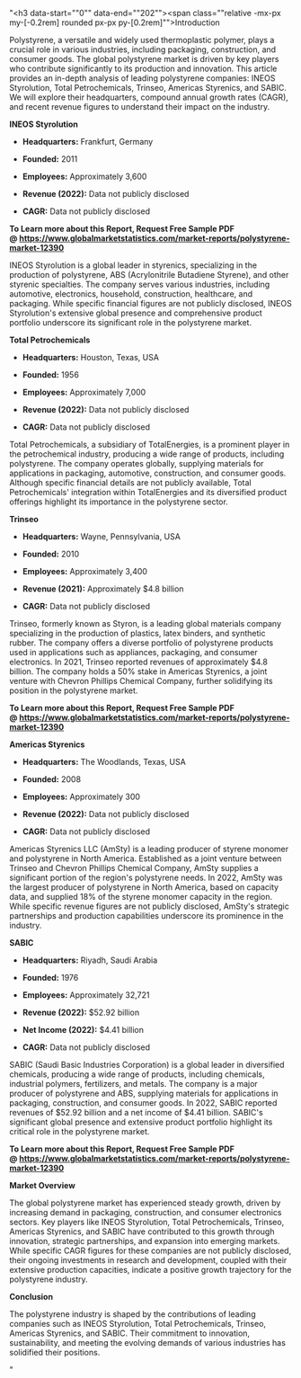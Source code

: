 "<h3 data-start=""0"" data-end=""202""><span class=""relative -mx-px my-[-0.2rem] rounded px-px py-[0.2rem]"">Introduction</span></h3>
<p class="""" data-start=""0"" data-end=""202""><span class=""relative -mx-px my-[-0.2rem] rounded px-px py-[0.2rem]"">Polystyrene, a versatile and widely used thermoplastic polymer, plays a crucial role in various industries, including packaging, construction, and consumer goods.</span> <span class=""relative -mx-px my-[-0.2rem] rounded px-px py-[0.2rem]"">The global polystyrene market is driven by key players who contribute significantly to its production and innovation.</span> <span class=""relative -mx-px my-[-0.2rem] rounded px-px py-[0.2rem]"">This article provides an in-depth analysis of leading polystyrene companies: INEOS Styrolution, Total Petrochemicals, Trinseo, Americas Styrenics, and SABIC.</span> <span class=""relative -mx-px my-[-0.2rem] rounded px-px py-[0.2rem]"">We will explore their headquarters, compound annual growth rates (CAGR), and recent revenue figures to understand their impact on the industry.</span></p>
<p class="""" data-start=""204"" data-end=""225""><strong data-start=""204"" data-end=""225"">INEOS Styrolution</strong></p>
<ul data-start=""227"" data-end=""732"">
<li class="""" data-start=""227"" data-end=""328"">
<p class="""" data-start=""229"" data-end=""328""><strong data-start=""229"" data-end=""246"">Headquarters:</strong> <span class=""relative -mx-px my-[-0.2rem] rounded px-px py-[0.2rem]"">Frankfurt, Germany</span></p>
</li>
<li class="""" data-start=""329"" data-end=""425"">
<p class="""" data-start=""331"" data-end=""425""><strong data-start=""331"" data-end=""343"">Founded:</strong> <span class=""relative -mx-px my-[-0.2rem] rounded px-px py-[0.2rem]"">2011</span></p>
</li>
<li class="""" data-start=""426"" data-end=""526"">
<p class="""" data-start=""428"" data-end=""526""><strong data-start=""428"" data-end=""442"">Employees:</strong> <span class=""relative -mx-px my-[-0.2rem] rounded px-px py-[0.2rem]"">Approximately 3,600</span></p>
</li>
<li class="""" data-start=""527"" data-end=""634"">
<p class="""" data-start=""529"" data-end=""634""><strong data-start=""529"" data-end=""548"">Revenue (2022):</strong> <span class=""relative -mx-px my-[-0.2rem] rounded px-px py-[0.2rem]"">Data not publicly disclosed</span></p>
</li>
<li class="""" data-start=""635"" data-end=""732"">
<p class="""" data-start=""637"" data-end=""732""><strong data-start=""637"" data-end=""646"">CAGR:</strong> <span class=""relative -mx-px my-[-0.2rem] rounded px-px py-[0.2rem]"">Data not publicly disclosed</span></p>
</li>
</ul>
<p><span class=""relative -mx-px my-[-0.2rem] rounded px-px py-[0.2rem]""><strong>To Learn more about this Report, Request Free Sample PDF @&nbsp;<a href=""https://www.globalmarketstatistics.com/market-reports/polystyrene-market-12390"">https://www.globalmarketstatistics.com/market-reports/polystyrene-market-12390</a></strong></span></p>
<p class="""" data-start=""734"" data-end=""899""><span class=""relative -mx-px my-[-0.2rem] rounded px-px py-[0.2rem]"">INEOS Styrolution is a global leader in styrenics, specializing in the production of polystyrene, ABS (Acrylonitrile Butadiene Styrene), and other styrenic specialties.</span> <span class=""relative -mx-px my-[-0.2rem] rounded px-px py-[0.2rem]"">The company serves various industries, including automotive, electronics, household, construction, healthcare, and packaging.</span> <span class=""relative -mx-px my-[-0.2rem] rounded px-px py-[0.2rem]"">While specific financial figures are not publicly disclosed, INEOS Styrolution's extensive global presence and comprehensive product portfolio underscore its significant role in the polystyrene market.</span></p>
<p class="""" data-start=""901"" data-end=""925""><strong data-start=""901"" data-end=""925"">Total Petrochemicals</strong></p>
<ul data-start=""927"" data-end=""1442"">
<li class="""" data-start=""927"" data-end=""1032"">
<p class="""" data-start=""929"" data-end=""1032""><strong data-start=""929"" data-end=""946"">Headquarters:</strong> <span class=""relative -mx-px my-[-0.2rem] rounded px-px py-[0.2rem]"">Houston, Texas, USA</span></p>
</li>
<li class="""" data-start=""1033"" data-end=""1133"">
<p class="""" data-start=""1035"" data-end=""1133""><strong data-start=""1035"" data-end=""1047"">Founded:</strong> <span class=""relative -mx-px my-[-0.2rem] rounded px-px py-[0.2rem]"">1956</span></p>
</li>
<li class="""" data-start=""1134"" data-end=""1236"">
<p class="""" data-start=""1136"" data-end=""1236""><strong data-start=""1136"" data-end=""1150"">Employees:</strong> <span class=""relative -mx-px my-[-0.2rem] rounded px-px py-[0.2rem]"">Approximately 7,000</span></p>
</li>
<li class="""" data-start=""1237"" data-end=""1344"">
<p class="""" data-start=""1239"" data-end=""1344""><strong data-start=""1239"" data-end=""1258"">Revenue (2022):</strong> <span class=""relative -mx-px my-[-0.2rem] rounded px-px py-[0.2rem]"">Data not publicly disclosed</span></p>
</li>
<li class="""" data-start=""1345"" data-end=""1442"">
<p class="""" data-start=""1347"" data-end=""1442""><strong data-start=""1347"" data-end=""1356"">CAGR:</strong> <span class=""relative -mx-px my-[-0.2rem] rounded px-px py-[0.2rem]"">Data not publicly disclosed</span></p>
</li>
</ul>
<p class="""" data-start=""1444"" data-end=""1609""><span class=""relative -mx-px my-[-0.2rem] rounded px-px py-[0.2rem]"">Total Petrochemicals, a subsidiary of TotalEnergies, is a prominent player in the petrochemical industry, producing a wide range of products, including polystyrene.</span> <span class=""relative -mx-px my-[-0.2rem] rounded px-px py-[0.2rem]"">The company operates globally, supplying materials for applications in packaging, automotive, construction, and consumer goods.</span> <span class=""relative -mx-px my-[-0.2rem] rounded px-px py-[0.2rem]"">Although specific financial details are not publicly available, Total Petrochemicals' integration within TotalEnergies and its diversified product offerings highlight its importance in the polystyrene sector.</span></p>
<p class="""" data-start=""1611"" data-end=""1622""><strong data-start=""1611"" data-end=""1622"">Trinseo</strong></p>
<ul data-start=""1624"" data-end=""2139"">
<li class="""" data-start=""1624"" data-end=""1729"">
<p class="""" data-start=""1626"" data-end=""1729""><strong data-start=""1626"" data-end=""1643"">Headquarters:</strong> <span class=""relative -mx-px my-[-0.2rem] rounded px-px py-[0.2rem]"">Wayne, Pennsylvania, USA</span></p>
</li>
<li class="""" data-start=""1730"" data-end=""1830"">
<p class="""" data-start=""1732"" data-end=""1830""><strong data-start=""1732"" data-end=""1744"">Founded:</strong> <span class=""relative -mx-px my-[-0.2rem] rounded px-px py-[0.2rem]"">2010</span></p>
</li>
<li class="""" data-start=""1831"" data-end=""1933"">
<p class="""" data-start=""1833"" data-end=""1933""><strong data-start=""1833"" data-end=""1847"">Employees:</strong> <span class=""relative -mx-px my-[-0.2rem] rounded px-px py-[0.2rem]"">Approximately 3,400</span></p>
</li>
<li class="""" data-start=""1934"" data-end=""2041"">
<p class="""" data-start=""1936"" data-end=""2041""><strong data-start=""1936"" data-end=""1955"">Revenue (2021):</strong> <span class=""relative -mx-px my-[-0.2rem] rounded px-px py-[0.2rem]"">Approximately $4.8 billion</span></p>
</li>
<li class="""" data-start=""2042"" data-end=""2139"">
<p class="""" data-start=""2044"" data-end=""2139""><strong data-start=""2044"" data-end=""2053"">CAGR:</strong> <span class=""relative -mx-px my-[-0.2rem] rounded px-px py-[0.2rem]"">Data not publicly disclosed</span></p>
</li>
</ul>
<p class="""" data-start=""2141"" data-end=""2346""><span class=""relative -mx-px my-[-0.2rem] rounded px-px py-[0.2rem]"">Trinseo, formerly known as Styron, is a leading global materials company specializing in the production of plastics, latex binders, and synthetic rubber.</span> <span class=""relative -mx-px my-[-0.2rem] rounded px-px py-[0.2rem]"">The company offers a diverse portfolio of polystyrene products used in applications such as appliances, packaging, and consumer electronics.</span> <span class=""relative -mx-px my-[-0.2rem] rounded px-px py-[0.2rem]"">In 2021, Trinseo reported revenues of approximately $4.8 billion.</span> <span class=""relative -mx-px my-[-0.2rem] rounded px-px py-[0.2rem]"">The company holds a 50% stake in Americas Styrenics, a joint venture with Chevron Phillips Chemical Company, further solidifying its position in the polystyrene market.</span></p>
<p class="""" data-start=""2141"" data-end=""2346""><span class=""relative -mx-px my-[-0.2rem] rounded px-px py-[0.2rem]""><strong>To Learn more about this Report, Request Free Sample PDF @&nbsp;<a href=""https://www.globalmarketstatistics.com/market-reports/polystyrene-market-12390"">https://www.globalmarketstatistics.com/market-reports/polystyrene-market-12390</a></strong></span></p>
<p class="""" data-start=""2348"" data-end=""2370""><strong data-start=""2348"" data-end=""2370"">Americas Styrenics</strong></p>
<ul data-start=""2372"" data-end=""2887"">
<li class="""" data-start=""2372"" data-end=""2477"">
<p class="""" data-start=""2374"" data-end=""2477""><strong data-start=""2374"" data-end=""2391"">Headquarters:</strong> <span class=""relative -mx-px my-[-0.2rem] rounded px-px py-[0.2rem]"">The Woodlands, Texas, USA</span></p>
</li>
<li class="""" data-start=""2478"" data-end=""2578"">
<p class="""" data-start=""2480"" data-end=""2578""><strong data-start=""2480"" data-end=""2492"">Founded:</strong> <span class=""relative -mx-px my-[-0.2rem] rounded px-px py-[0.2rem]"">2008</span></p>
</li>
<li class="""" data-start=""2579"" data-end=""2681"">
<p class="""" data-start=""2581"" data-end=""2681""><strong data-start=""2581"" data-end=""2595"">Employees:</strong> <span class=""relative -mx-px my-[-0.2rem] rounded px-px py-[0.2rem]"">Approximately 300</span></p>
</li>
<li class="""" data-start=""2682"" data-end=""2789"">
<p class="""" data-start=""2684"" data-end=""2789""><strong data-start=""2684"" data-end=""2703"">Revenue (2022):</strong> <span class=""relative -mx-px my-[-0.2rem] rounded px-px py-[0.2rem]"">Data not publicly disclosed</span></p>
</li>
<li class="""" data-start=""2790"" data-end=""2887"">
<p class="""" data-start=""2792"" data-end=""2887""><strong data-start=""2792"" data-end=""2801"">CAGR:</strong> <span class=""relative -mx-px my-[-0.2rem] rounded px-px py-[0.2rem]"">Data not publicly disclosed</span></p>
</li>
</ul>
<p class="""" data-start=""2889"" data-end=""3094""><span class=""relative -mx-px my-[-0.2rem] rounded px-px py-[0.2rem]"">Americas Styrenics LLC (AmSty) is a leading producer of styrene monomer and polystyrene in North America.</span> <span class=""relative -mx-px my-[-0.2rem] rounded px-px py-[0.2rem]"">Established as a joint venture between Trinseo and Chevron Phillips Chemical Company, AmSty supplies a significant portion of the region's polystyrene needs.</span> <span class=""relative -mx-px my-[-0.2rem] rounded px-px py-[0.2rem]"">In 2022, AmSty was the largest producer of polystyrene in North America, based on capacity data, and supplied 18% of the styrene monomer capacity in the region.</span> <span class=""relative -mx-px my-[-0.2rem] rounded px-px py-[0.2rem]"">While specific revenue figures are not publicly disclosed, AmSty's strategic partnerships and production capabilities underscore its prominence in the industry.</span></p>
<p class="""" data-start=""3096"" data-end=""3105""><strong data-start=""3096"" data-end=""3105"">SABIC</strong></p>
<ul data-start=""3107"" data-end=""3733"">
<li class="""" data-start=""3107"" data-end=""3212"">
<p class="""" data-start=""3109"" data-end=""3212""><strong data-start=""3109"" data-end=""3126"">Headquarters:</strong> <span class=""relative -mx-px my-[-0.2rem] rounded px-px py-[0.2rem]"">Riyadh, Saudi Arabia</span></p>
</li>
<li class="""" data-start=""3213"" data-end=""3313"">
<p class="""" data-start=""3215"" data-end=""3313""><strong data-start=""3215"" data-end=""3227"">Founded:</strong> <span class=""relative -mx-px my-[-0.2rem] rounded px-px py-[0.2rem]"">1976</span></p>
</li>
<li class="""" data-start=""3314"" data-end=""3416"">
<p class="""" data-start=""3316"" data-end=""3416""><strong data-start=""3316"" data-end=""3330"">Employees:</strong> <span class=""relative -mx-px my-[-0.2rem] rounded px-px py-[0.2rem]"">Approximately 32,721</span></p>
</li>
<li class="""" data-start=""3417"" data-end=""3524"">
<p class="""" data-start=""3419"" data-end=""3524""><strong data-start=""3419"" data-end=""3438"">Revenue (2022):</strong> <span class=""relative -mx-px my-[-0.2rem] rounded px-px py-[0.2rem]"">$52.92 billion</span></p>
</li>
<li class="""" data-start=""3525"" data-end=""3635"">
<p class="""" data-start=""3527"" data-end=""3635""><strong data-start=""3527"" data-end=""3549"">Net Income (2022):</strong> <span class=""relative -mx-px my-[-0.2rem] rounded px-px py-[0.2rem]"">$4.41 billion</span></p>
</li>
<li class="""" data-start=""3636"" data-end=""3733"">
<p class="""" data-start=""3638"" data-end=""3733""><strong data-start=""3638"" data-end=""3647"">CAGR:</strong> <span class=""relative -mx-px my-[-0.2rem] rounded px-px py-[0.2rem]"">Data not publicly disclosed</span></p>
</li>
</ul>
<p class="""" data-start=""3735"" data-end=""3940""><span class=""relative -mx-px my-[-0.2rem] rounded px-px py-[0.2rem]"">SABIC (Saudi Basic Industries Corporation) is a global leader in diversified chemicals, producing a wide range of products, including chemicals, industrial polymers, fertilizers, and metals.</span> <span class=""relative -mx-px my-[-0.2rem] rounded px-px py-[0.2rem]"">The company is a major producer of polystyrene and ABS, supplying materials for applications in packaging, construction, and consumer goods.</span> <span class=""relative -mx-px my-[-0.2rem] rounded px-px py-[0.2rem]"">In 2022, SABIC reported revenues of $52.92 billion and a net income of $4.41 billion.</span> <span class=""relative -mx-px my-[-0.2rem] rounded px-px py-[0.2rem]"">SABIC's significant global presence and extensive product portfolio highlight its critical role in the polystyrene market.</span></p>
<p class="""" data-start=""3735"" data-end=""3940""><span class=""relative -mx-px my-[-0.2rem] rounded px-px py-[0.2rem]""><strong>To Learn more about this Report, Request Free Sample PDF @&nbsp;<a href=""https://www.globalmarketstatistics.com/market-reports/polystyrene-market-12390"">https://www.globalmarketstatistics.com/market-reports/polystyrene-market-12390</a></strong></span></p>
<p class="""" data-start=""3942"" data-end=""3961""><strong data-start=""3942"" data-end=""3961"">Market Overview</strong></p>
<p class="""" data-start=""3963"" data-end=""4128""><span class=""relative -mx-px my-[-0.2rem] rounded px-px py-[0.2rem]"">The global polystyrene market has experienced steady growth, driven by increasing demand in packaging, construction, and consumer electronics sectors.</span> <span class=""relative -mx-px my-[-0.2rem] rounded px-px py-[0.2rem]"">Key players like INEOS Styrolution, Total Petrochemicals, Trinseo, Americas Styrenics, and SABIC have contributed to this growth through innovation, strategic partnerships, and expansion into emerging markets.</span> <span class=""relative -mx-px my-[-0.2rem] rounded px-px py-[0.2rem]"">While specific CAGR figures for these companies are not publicly disclosed, their ongoing investments in research and development, coupled with their extensive production capacities, indicate a positive growth trajectory for the polystyrene industry.</span></p>
<p class="""" data-start=""4130"" data-end=""4144""><strong data-start=""4130"" data-end=""4144"">Conclusion</strong></p>
<p class="""" data-start=""4146"" data-end=""4452"">The polystyrene industry is shaped by the contributions of leading companies such as INEOS Styrolution, Total Petrochemicals, Trinseo, Americas Styrenics, and SABIC. Their commitment to innovation, sustainability, and meeting the evolving demands of various industries has solidified their positions.</p>"
